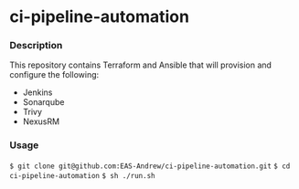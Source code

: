 # ci-pipeline-automation

### Description
This repository contains Terraform and Ansible that will provision and configure the following:
- Jenkins
- Sonarqube
- Trivy
- NexusRM

### Usage
`$ git clone git@github.com:EAS-Andrew/ci-pipeline-automation.git`
`$ cd ci-pipeline-automation`
`$ sh ./run.sh`